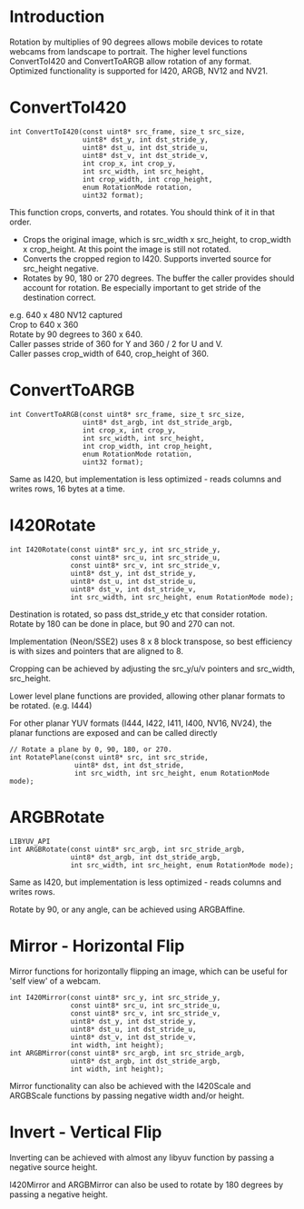 # Introduction

Rotation by multiplies of 90 degrees allows mobile devices to rotate webcams from landscape to portrait.  The higher level functions ConvertToI420 and ConvertToARGB allow rotation of any format.  
Optimized functionality is supported for I420, ARGB, NV12 and NV21.

# ConvertToI420

    int ConvertToI420(const uint8* src_frame, size_t src_size,
                      uint8* dst_y, int dst_stride_y,
                      uint8* dst_u, int dst_stride_u,
                      uint8* dst_v, int dst_stride_v,
                      int crop_x, int crop_y,
                      int src_width, int src_height,
                      int crop_width, int crop_height,
                      enum RotationMode rotation,
                      uint32 format);

This function crops, converts, and rotates.  You should think of it in that order.
  * Crops the original image, which is src_width x src_height, to crop_width x crop_height.  At this point the image is still not rotated.
  * Converts the cropped region to I420.  Supports inverted source for src_height negative.
  * Rotates by 90, 180 or 270 degrees.
The buffer the caller provides should account for rotation.  Be especially important to get stride of the destination correct.

e.g.
640 x 480 NV12 captured<br>
Crop to 640 x 360<br>
Rotate by 90 degrees to 360 x 640.<br>
Caller passes stride of 360 for Y and 360 / 2 for U and V.<br>
Caller passes crop_width of 640, crop_height of 360.<br>

# ConvertToARGB

    int ConvertToARGB(const uint8* src_frame, size_t src_size,
                      uint8* dst_argb, int dst_stride_argb,
                      int crop_x, int crop_y,
                      int src_width, int src_height,
                      int crop_width, int crop_height,
                      enum RotationMode rotation,
                      uint32 format);

Same as I420, but implementation is less optimized - reads columns and writes rows, 16 bytes at a time.

# I420Rotate

    int I420Rotate(const uint8* src_y, int src_stride_y,
                   const uint8* src_u, int src_stride_u,
                   const uint8* src_v, int src_stride_v,
                   uint8* dst_y, int dst_stride_y,
                   uint8* dst_u, int dst_stride_u,
                   uint8* dst_v, int dst_stride_v,
                   int src_width, int src_height, enum RotationMode mode);

Destination is rotated, so pass dst_stride_y etc that consider rotation.<br>
Rotate by 180 can be done in place, but 90 and 270 can not.

Implementation (Neon/SSE2) uses 8 x 8 block transpose, so best efficiency is with sizes and pointers that are aligned to 8.

Cropping can be achieved by adjusting the src_y/u/v pointers and src_width, src_height.

Lower level plane functions are provided, allowing other planar formats to be rotated.  (e.g. I444)

For other planar YUV formats (I444, I422, I411, I400, NV16, NV24), the planar functions are exposed and can be called directly


    // Rotate a plane by 0, 90, 180, or 270.
    int RotatePlane(const uint8* src, int src_stride,
                    uint8* dst, int dst_stride,
                    int src_width, int src_height, enum RotationMode mode);

# ARGBRotate

    LIBYUV_API
    int ARGBRotate(const uint8* src_argb, int src_stride_argb,
                   uint8* dst_argb, int dst_stride_argb,
                   int src_width, int src_height, enum RotationMode mode);

Same as I420, but implementation is less optimized - reads columns and writes rows.

Rotate by 90, or any angle, can be achieved using ARGBAffine.

# Mirror - Horizontal Flip

Mirror functions for horizontally flipping an image, which can be useful for 'self view' of a webcam.

    int I420Mirror(const uint8* src_y, int src_stride_y,
                   const uint8* src_u, int src_stride_u,
                   const uint8* src_v, int src_stride_v,
                   uint8* dst_y, int dst_stride_y,
                   uint8* dst_u, int dst_stride_u,
                   uint8* dst_v, int dst_stride_v,
                   int width, int height);
    int ARGBMirror(const uint8* src_argb, int src_stride_argb,
                   uint8* dst_argb, int dst_stride_argb,
                   int width, int height);

Mirror functionality can also be achieved with the I420Scale and ARGBScale functions by passing negative width and/or height.

# Invert - Vertical Flip

Inverting can be achieved with almost any libyuv function by passing a negative source height.

I420Mirror and ARGBMirror can also be used to rotate by 180 degrees by passing a negative height.


